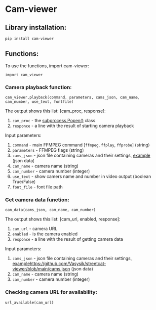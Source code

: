# Cam-viewer
## Library installation:
```
pip install cam-viewer
```
## Functions:
To use the functions, import cam-viewer:
```
import cam_viewer
```
### Camera playback function:
```
cam_viewer.playback(command, parameters, cams_json, cam_name, cam_number, use_text, fontfile)
```
The output shows this list: [cam_proc, response]:
  1) ```cam_proc``` - the [subprocess.Popen()](https://docs.python.org/3/library/subprocess.html#subprocess.Popen) class
  2) ```responce``` - a line with the result of starting camera playback

Input parameters:
  1) ```command``` - main FFMPEG command [```ffmpeg```, ```ffplay```, ```ffprobe```] (string)
  2) ```parameters``` - FFMPEG flags (string)
  3) ```cams_json``` - json file containing cameras and their settings, [example](https://github.com/Vasysik/streetcat-viewer/blob/main/cams.json) (json data)
  4) ```cam_name``` - camera name (string)
  5) ```cam_number``` - camera number (integer)
  6) ```use_text``` - show camers name and number in video output (boolean True/False)
  7) ```font_file``` - font file path

### Get camera data function:
```
cam_data(cams_json, cam_name, cam_number)
```
The output shows this list: [cam_url, enabled, response]:
  1) ```cam_url``` - camera URL
  2) ```enabled``` - is the camera enabled
  3) ```responce``` - a line with the result of getting camera data

Input parameters:
  1) ```cams_json``` - json file containing cameras and their settings, [example](https://github.com/Vasysik/streetcat-viewer/blob/main/cams.json)https://github.com/Vasysik/streetcat-viewer/blob/main/cams.json (json data)
  2) ```cam_name``` - camera name (string)
  3) ```cam_number``` - camera number (integer)

###  Checking camera URL for availability:
```
url_available(cam_url)
```

